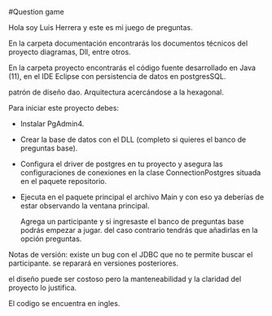 #Question game

Hola soy Luis Herrera y este es mi juego de preguntas.

En la carpeta documentación encontrarás los documentos técnicos
del proyecto diagramas, Dll, entre otros.

En la carpeta proyecto encontrarás el código fuente desarrollado
en Java (11), en el IDE Eclipse con persistencia de datos en 
postgresSQL.

patrón de diseño dao.
Arquitectura acercándose a la hexagonal.

Para iniciar este proyecto debes:

+ Instalar PgAdmin4.
+ Crear la base de datos con el DLL (completo si quieres el
  banco de preguntas base).
+ Configura el driver de postgres en tu proyecto y asegura las
  configuraciones de conexiones en la clase ConnectionPostgres
  situada en el paquete repositorio.
+ Ejecuta en el paquete principal el archivo Main y con eso ya
  deberías de estar observando la ventana principal.
  
  Agrega un participante y si ingresaste el banco de preguntas
  base podrás empezar a jugar. del caso contrario tendrás que
  añadirlas en la opción preguntas.

Notas de versión: existe un bug con el JDBC que no te permite
buscar el participante. se reparará en versiones posteriores.


el diseño puede ser costoso pero la manteneabilidad y la claridad
del proyecto lo justifica.

El codigo se encuentra en ingles.
